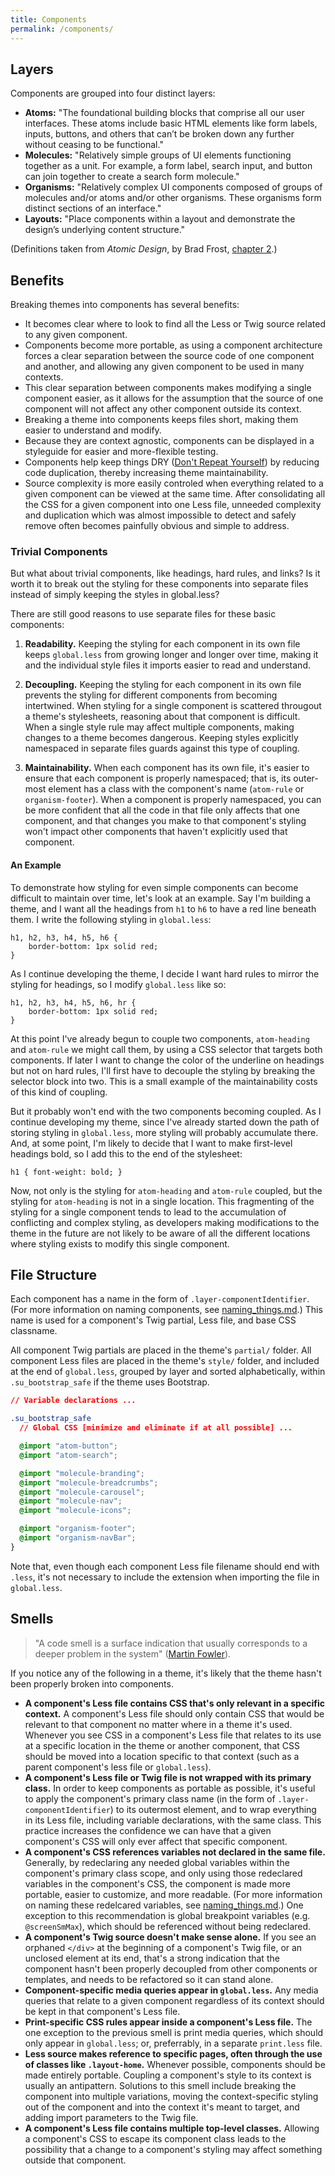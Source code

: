 ```yaml
---
title: Components
permalink: /components/
---
```


## Layers

Components are grouped into four distinct layers:

- **Atoms:** "The foundational building blocks that comprise all our user interfaces. These atoms include basic HTML elements 
like form labels, inputs, buttons, and others that can’t be broken down any further without ceasing to be functional."
- **Molecules:** "Relatively simple groups of UI elements functioning together as a unit. For example, a form label, search 
input, and button can join together to create a search form molecule."
- **Organisms:** "Relatively complex UI components composed of groups of molecules and/or atoms and/or other organisms. These 
organisms form distinct sections of an interface."
- **Layouts:** "Place components within a layout and demonstrate the design’s underlying content structure."

(Definitions taken from *Atomic Design*, by Brad Frost, [chapter 2](http://atomicdesign.bradfrost.com/chapter-2/).)

## Benefits

Breaking themes into components has several benefits:

- It becomes clear where to look to find all the Less or Twig source related to any given component.
- Components become more portable, as using a component architecture forces a clear separation between the source code of one
component and another, and allowing any given component to be used in many contexts.
- This clear separation between components makes modifying a single component easier, as it allows for the assumption that the
source of one component will not affect any other component outside its context.
- Breaking a theme into components keeps files short, making them easier to understand and modify.
- Because they are context agnostic, components can be displayed in a styleguide for easier and more-flexible testing.
- Components help keep things DRY ([Don't Repeat Yourself](http://programmer.97things.oreilly.com/wiki/index.php/Don%27t_Repeat_Yourself)) by reducing code duplication, thereby increasing theme maintainability.
- Source complexity is more easily controled when everything related to a given component can be viewed at the same time. After consolidating all the CSS for a given component into one Less file, unneeded complexity and duplication which was almost impossible to detect and safely remove often becomes painfully obvious and simple to address.

### Trivial Components

But what about trivial components, like headings, hard rules, and links? Is it worth it to break out the styling for these components into separate files instead of simply keeping the styles in global.less?

There are still good reasons to use separate files for these basic components:

1. **Readability.** Keeping the styling for each component in its own file keeps `global.less` from growing longer and longer over time, making it and the individual style files it imports easier to read and understand.

2. **Decoupling.** Keeping the styling for each component in its own file prevents the styling for different components from becoming intertwined. When styling for a single component is scattered througout a theme's stylesheets, reasoning about that component is difficult. When a single style rule may affect multiple components, making changes to a theme becomes dangerous. Keeping styles explicitly namespaced in separate files guards against this type of coupling.

3. **Maintainability.** When each component has its own file, it's easier to ensure that each component is properly namespaced; that is, its outer-most element has a class with the component's name (`atom-rule` or `organism-footer`). When a component is properly namespaced, you can be more confident that all the code in that file only affects that one component, and that changes you make to that component's styling won't impact other components that haven't explicitly used that component.

#### An Example

To demonstrate how styling for even simple components can become difficult to maintain over time, let's look at an example. Say I'm building a theme, and I want all the headings from `h1` to `h6` to have a red line beneath them. I write the following styling in `global.less`:

```
h1, h2, h3, h4, h5, h6 { 
    border-bottom: 1px solid red; 
}
```

As I continue developing the theme, I decide I want hard rules to mirror the styling for headings, so I modify `global.less` like so:

```
h1, h2, h3, h4, h5, h6, hr { 
    border-bottom: 1px solid red; 
}
```

At this point I've already begun to couple two components, `atom-heading` and `atom-rule` we might call them, by using a CSS selector that targets both components. If later I want to change the color of the underline on headings but not on hard rules, I'll first have to decouple the styling by breaking the selector block into two. This is a small example of the maintainability costs of this kind of coupling. 

But it probably won't end with the two components becoming coupled. As I continue developing my theme, since I've already started down the path of storing styling in `global.less`, more styling will probably accumulate there. And, at some point, I'm likely to decide that I want to make first-level headings bold, so I add this to the end of the stylesheet:

`h1 { font-weight: bold; }`

Now, not only is the styling for `atom-heading` and `atom-rule` coupled, but the styling for `atom-heading` is not in a single location. This fragmenting of the styling for a single component tends to lead to the accumulation of conflicting and complex styling, as developers making modifications to the theme in the future are not likely to be aware of all the different locations where styling exists to modify this single component.

## File Structure

Each component has a name in the form of `.layer-componentIdentifier`. (For more information on naming components, see 
[naming_things.md](https://github.com/SimpleUpdates/ThemeHandbook/blob/master/naming_things.md).) This name is used for a 
component's Twig partial, Less file, and base CSS classname.

All component Twig partials are placed in the theme's `partial/` folder. All component Less files are placed in the theme's
`style/` folder, and included at the end of `global.less`, grouped by layer and sorted alphabetically, within `.su_bootstrap_safe` if the theme uses Bootstrap.

```css
// Variable declarations ...

.su_bootstrap_safe
  // Global CSS [minimize and eliminate if at all possible] ...

  @import "atom-button";
  @import "atom-search";

  @import "molecule-branding";
  @import "molecule-breadcrumbs";
  @import "molecule-carousel";
  @import "molecule-nav";
  @import "molecule-icons";

  @import "organism-footer";
  @import "organism-navBar";
}
```

Note that, even though each component Less file filename should end with `.less`, it's not necessary to include the 
extension when importing the file in `global.less`.

## Smells

> "A code smell is a surface indication that usually corresponds to a deeper problem in the system" ([Martin Fowler](https://www.martinfowler.com/bliki/CodeSmell.html)).

If you notice any of the following in a theme, it's likely that the theme hasn't been properly broken into components.

- **A component's Less file contains CSS that's only relevant in a specific context.** A component's Less file should only contain CSS that would be relevant to that component no matter where in a theme it's used. Whenever you see CSS in a component's Less file that relates to its use at a specific location in the theme or another component, that CSS should be moved into a location specific to that context (such as a parent component's less file or `global.less`).
- **A component's Less file or Twig file is not wrapped with its primary class.** In order to keep components as portable as possible, it's useful to apply the component's primary class name (in the form of `.layer-componentIdentifier`) to its outermost element, and to wrap everything in its Less file, including variable declarations, with the same class. This practice increases the confidence we can have that a given component's CSS will only ever affect that specific component.
- **A component's CSS references variables not declared in the same file.** Generally, by redeclaring any needed global variables within the component's primary class scope, and only using those redeclared variables in the component's CSS, the component is made more portable, easier to customize, and more readable. (For more information on naming these redelcared variables, see [naming_things.md](https://github.com/SimpleUpdates/ThemeHandbook/blob/master/naming_things.md).) One exception to this recommendation is global breakpoint variables (e.g. `@screenSmMax`), which should be referenced without being redeclared. 
- **A component's Twig source doesn't make sense alone.** If you see an orphaned `</div>` at the beginning of a component's Twig file, or an unclosed element at its end, that's a strong indication that the component hasn't been properly decoupled
from other components or templates, and needs to be refactored so it can stand alone.
- **Component-specific media queries appear in `global.less`.** Any media queries that relate to a given component regardless of its context should be kept in that component's Less file.
- **Print-specific CSS rules appear inside a component's Less file.** The one exception to the previous smell is print media queries, which should only appear in `global.less`; or, preferrably, in a separate `print.less` file.
- **Less source makes reference to specific pages, often through the use of classes like `.layout-home`.** Whenever possible, components should be made entirely portable. Coupling a component's style to its context is usually an antipattern. Solutions to this smell include breaking the component into multiple variations, moving the context-specific styling out of the component and into the context it's meant to target, and adding import parameters to the Twig file.
- **A component's Less file contains multiple top-level classes.** Allowing a component's CSS to escape its component class leads to the possibility that a change to a component's styling may affect something outside that component.
